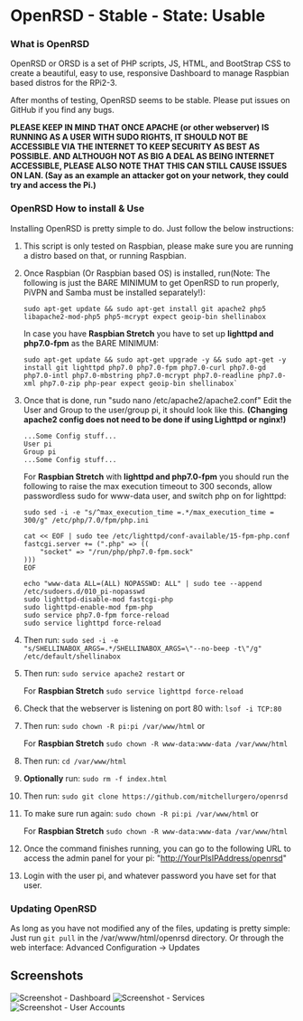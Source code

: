# OpenRSD - Stable - State: Usable

### What is OpenRSD

OpenRSD or ORSD is a set of PHP scripts, JS, HTML, and BootStrap CSS to create a beautiful, easy to use, responsive Dashboard to manage Raspbian based distros for the RPi2-3.

After months of testing, OpenRSD seems to be stable. Please put issues on GitHub if you find any bugs.  

**PLEASE KEEP IN MIND THAT ONCE APACHE (or other webserver) IS RUNNING AS A USER WITH SUDO RIGHTS, IT SHOULD NOT BE ACCESSIBLE VIA THE INTERNET TO KEEP SECURITY AS BEST AS POSSIBLE. AND ALTHOUGH NOT AS BIG A DEAL AS BEING INTERNET ACCESSIBLE, PLEASE ALSO NOTE THAT THIS CAN STILL CAUSE ISSUES ON LAN. (Say as an example an attacker got on your network, they could try and access the Pi.)**

### OpenRSD How to install & Use

Installing OpenRSD is pretty simple to do. Just follow the below instructions:

1.  This script is only tested on Raspbian, please make sure you are running a distro based on that, or running Raspbian.
2.  Once Raspbian (Or Raspbian based OS) is installed, run(Note: The following is just the BARE MINIMUM to get OpenRSD to run properly, PiVPN and Samba must be installed separately!):
    ```
    sudo apt-get update && sudo apt-get install git apache2 php5 libapache2-mod-php5 php5-mcrypt expect geoip-bin shellinabox
    ```

    In case you have **Raspbian Stretch** you have to set up **lighttpd and php7.0-fpm** as the BARE MINIMUM:
    ```
    sudo apt-get update && sudo apt-get upgrade -y && sudo apt-get -y install git lighttpd php7.0 php7.0-fpm php7.0-curl php7.0-gd php7.0-intl php7.0-mbstring php7.0-mcrypt php7.0-readline php7.0-xml php7.0-zip php-pear expect geoip-bin shellinabox`
    ```

3.  Once that is done, run "sudo nano /etc/apache2/apache2.conf" Edit the User and Group to the user/group pi, it should look like this. **(Changing apache2 config does not need to be done if using Lighttpd or nginx!)**

        ...Some Config stuff...
        User pi
        Group pi
        ...Some Config stuff...

    For **Raspbian Stretch** with **lighttpd and php7.0-fpm** you should run the following to raise the max execution timeout to 300 seconds, allow passwordless sudo for www-data user, and switch php on for lighttpd:

        sudo sed -i -e "s/^max_execution_time =.*/max_execution_time = 300/g" /etc/php/7.0/fpm/php.ini

        cat << EOF | sudo tee /etc/lighttpd/conf-available/15-fpm-php.conf
        fastcgi.server += (".php" => ((
            "socket" => "/run/php/php7.0-fpm.sock"
        )))
        EOF

        echo "www-data ALL=(ALL) NOPASSWD: ALL" | sudo tee --append /etc/sudoers.d/010_pi-nopasswd
        sudo lighttpd-disable-mod fastcgi-php
        sudo lighttpd-enable-mod fpm-php
        sudo service php7.0-fpm force-reload
        sudo service lighttpd force-reload

4.  Then run: `sudo sed -i -e "s/SHELLINABOX_ARGS=.*/SHELLINABOX_ARGS=\"--no-beep -t\"/g" /etc/default/shellinabox`
5.  Then run: `sudo service apache2 restart` or 

    For **Raspbian Stretch** `sudo service lighttpd force-reload`

6.  Check that the webserver is listening on port 80 with: `lsof -i TCP:80`
7.  Then run: `sudo chown -R pi:pi /var/www/html` or

    For **Raspbian Stretch** `sudo chown -R www-data:www-data /var/www/html`

8.  Then run: `cd /var/www/html`
9.  **Optionally** run: `sudo rm -f index.html`
10.  Then run: `sudo git clone https://github.com/mitchellurgero/openrsd`
    
11. To make sure run again: `sudo chown -R pi:pi /var/www/html` or

    For **Raspbian Stretch** `sudo chown -R www-data:www-data /var/www/html`
    
12.  Once the command finishes running, you can go to the following URL to access the admin panel for your pi: "[http://YourPIsIPAddress/openrsd](http://YourPIsIPAddress/openrsd)"
13.  Login with the user pi, and whatever password you have set for that user.

### Updating OpenRSD

As long as you have not modified any of the files, updating is pretty simple: Just run `git pull` in the /var/www/html/openrsd directory. Or through the web interface: Advanced Configuration -> Updates

## Screenshots

![Screenshot - Dashboard](img/screen1.PNG)
![Screenshot - Services](img/screen2.PNG)
![Screenshot - User Accounts](img/screen3.PNG)
